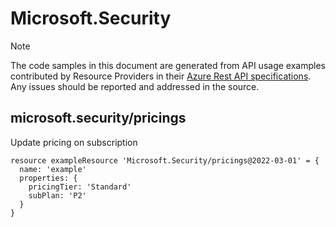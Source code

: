 # Microsoft.Security
  
> [!NOTE]
> The code samples in this document are generated from API usage examples contributed by Resource Providers in their [Azure Rest API specifications](https://github.com/Azure/azure-rest-api-specs). Any issues should be reported and addressed in the source.


## microsoft.security/pricings

Update pricing on subscription
```bicep
resource exampleResource 'Microsoft.Security/pricings@2022-03-01' = {
  name: 'example'
  properties: {
    pricingTier: 'Standard'
    subPlan: 'P2'
  }
}
```
